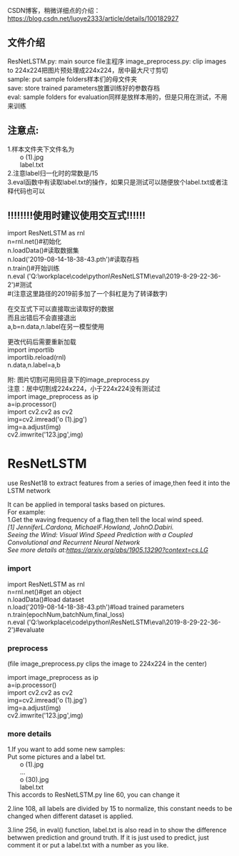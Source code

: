 CSDN博客，稍微详细点的介绍：https://blog.csdn.net/luoye2333/article/details/100182927
## 文件介绍  
ResNetLSTM.py: main source file主程序
image_preprocess.py:  clip images to 224x224把图片预处理成224x224，居中最大尺寸剪切  
sample: put sample folders样本们的母文件夹  
save: store trained parameters放置训练好的参数存档  
eval: sample folders for evaluation同样是放样本用的，但是只用在测试，不用来训练
## 注意点:  
1.样本文件夹下文件名为  
&emsp;&emsp;o (1).jpg  
&emsp;&emsp;label.txt  
2.注意label归一化时的常数是/15  
3.eval函数中有读取label.txt的操作，如果只是测试可以随便放个label.txt或者注释代码也可以  
## !!!!!!!!使用时建议使用交互式!!!!!!  
import ResNetLSTM as rnl  
n=rnl.net()#初始化  
n.loadData()#读取数据集  
n.load('2019-08-14-18-38-43.pth')#读取存档  
n.train()#开始训练  
n.eval ('Q:\workplace\code\python\ResNetLSTM\eval\\2019-8-29-22-36-2')#测试  
#(注意这里路径的2019前多加了一个斜杠是为了转译数字)

在交互式下可以直接取出读取好的数据  
而且出错后不会直接退出  
a,b=n.data,n.label在另一模型使用

更改代码后需要重新加载  
import importlib  
importlib.reload(rnl)  
n.data,n.label=a,b  

附:
图片切割可用同目录下的image_preprocess.py  
注意：居中切割成224x224，小于224x224没有测试过  
import image_preprocess as ip  
a=ip.processor()  
import cv2.cv2 as cv2  
img=cv2.imread('o (1).jpg')  
img=a.adjust(img)  
cv2.imwrite('123.jpg',img)


# ResNetLSTM
use ResNet18 to extract features from a series of image,then feed it into the LSTM network  

It can be applied in temporal tasks based on pictures.  
For example:  
1.Get the waving frequency of a flag,then tell the local wind speed.  
*[1] JenniferL.Cardona, MichaelF.Howland, JohnO.Dabiri.  
Seeing the Wind: Visual Wind Speed Prediction with a Coupled Convolutional and Recurrent Neural Network  
See more details at:https://arxiv.org/abs/1905.13290?context=cs.LG*

### import
import ResNetLSTM as rnl  
n=rnl.net()#get an object  
n.loadData()#load dataset  
n.load('2019-08-14-18-38-43.pth')#load trained parameters  
n.train(epochNum,batchNum,final_loss)  
n.eval ('Q:\workplace\code\python\ResNetLSTM\eval\\2019-8-29-22-36-2')#evaluate  

### preprocess
(file image_preprocess.py clips the image to 224x224 in the center)  

import image_preprocess as ip  
a=ip.processor()  
import cv2.cv2 as cv2  
img=cv2.imread('o (1).jpg')  
img=a.adjust(img)  
cv2.imwrite('123.jpg',img)  

### more details
1.If you want to add some new samples:   
Put some pictures and a label txt.  
&emsp;&emsp;o (1).jpg  
&emsp;&emsp;...  
&emsp;&emsp;o (30).jpg  
&emsp;&emsp;label.txt  
This accords to ResNetLSTM.py line 60, you can change it  

2.line 108, all labels are divided by 15 to normalize, this constant needs to be changed when different dataset is applied.

3.line 256, in eval() function, label.txt is also read in to show the difference betwwen prediction and ground truth. If it is just used to predict, just comment it or put a label.txt with a number as you like.

